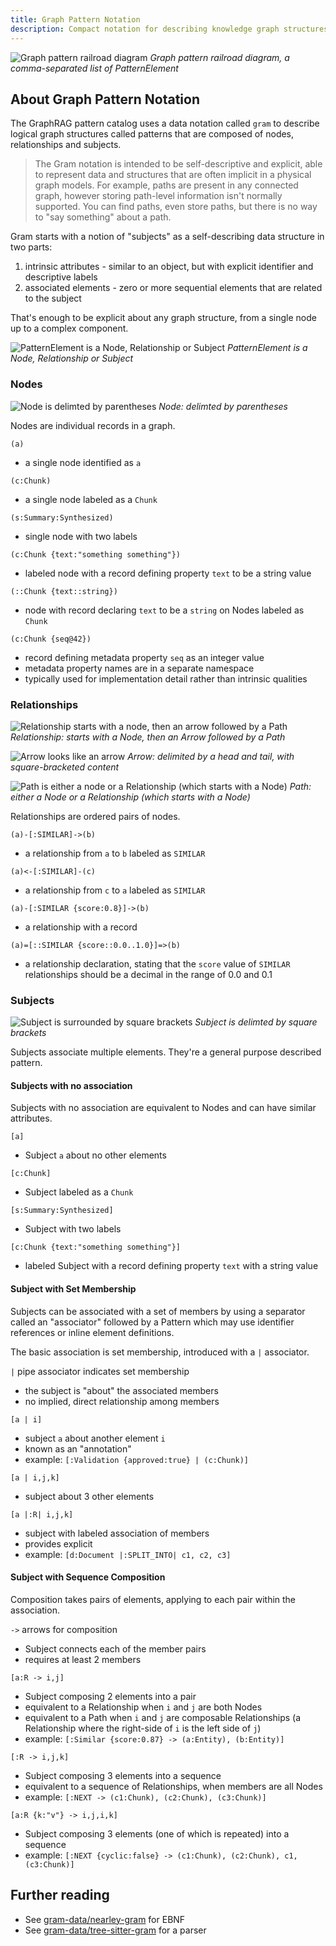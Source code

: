 ```yaml
---
title: Graph Pattern Notation
description: Compact notation for describing knowledge graph structures
---
```


![Graph pattern railroad diagram](../../../assets/images/railroad/pattern.svg)
*Graph pattern railroad diagram, a comma-separated list of PatternElement*

## About Graph Pattern Notation

The GraphRAG pattern catalog uses a data notation called `gram` to describe 
logical graph structures called patterns that are composed of nodes, relationships 
and subjects.

> The Gram notation is intended to be self-descriptive and explicit, able to 
> represent data and structures that are often implicit in a physical graph models. 
> For example, paths are present in any connected graph, however storing path-level 
> information isn't normally supported. You can find paths, even store paths, but 
> there is no way to "say something" about a path.

Gram starts with a notion of "subjects" as a self-describing data structure
in two parts:

1. intrinsic attributes - similar to an object, but with explicit identifier
  and descriptive labels 
2. associated elements - zero or more sequential elements that are related
  to the subject

That's enough to be explicit about any graph structure, from a single node
up to a complex component.

![PatternElement is a Node, Relationship or Subject](../../../assets/images/railroad/pattern-element.svg)
*PatternElement is a Node, Relationship or Subject*

### Nodes

![Node is delimted by parentheses](../../../assets/images/railroad/node.svg)
*Node: delimted by parentheses*

Nodes are individual records in a graph.

`(a)` 
  - a single node identified as `a`

`(c:Chunk)` 
  - a single node labeled as a `Chunk`

`(s:Summary:Synthesized)` 
  - single node with two labels

`(c:Chunk {text:"something something"})` 
  - labeled node with a record defining property `text` to be a string value

`(::Chunk {text::string})` 
  - node with record declaring `text` to be a `string` on Nodes labeled as `Chunk`

`(c:Chunk {seq@42})` 
  - record defining metadata property `seq` as an integer value
  - metadata property names are in a separate namespace
  - typically used for implementation detail rather than intrinsic qualities

### Relationships

![Relationship starts with a node, then an arrow followed by a Path](../../../assets/images/railroad/relationship.svg)
*Relationship: starts with a Node, then an Arrow followed by a Path*

![Arrow looks like an arrow](../../../assets/images/railroad/arrow.svg)
*Arrow: delimited by a head and tail, with square-bracketed content*

![Path is either a node or a Relationship (which starts with a Node)](../../../assets/images/railroad/path.svg)
*Path: either a Node or a Relationship (which starts with a Node)*

Relationships are ordered pairs of nodes. 

`(a)-[:SIMILAR]->(b)` 
  - a relationship from `a` to `b` labeled as `SIMILAR`

`(a)<-[:SIMILAR]-(c)` 
  - a relationship from `c` to `a` labeled as `SIMILAR`

`(a)-[:SIMILAR {score:0.8}]->(b)` 
  - a relationship with a record

`(a)=[::SIMILAR {score::0.0..1.0}]=>(b)`
  - a relationship declaration, stating that the `score` value of `SIMILAR` relationships should be a decimal in the range of 0.0 and 0.1

### Subjects

![Subject is surrounded by square brackets](../../../assets/images/railroad/subject.svg)
*Subject is delimted by square brackets*

Subjects associate multiple elements. They're a general purpose described pattern.

#### Subjects with no association

Subjects with no association are equivalent to Nodes and can have similar attributes.

`[a]` 
  - Subject `a` about no other elements

`[c:Chunk]` 
  - Subject labeled as a `Chunk`

`[s:Summary:Synthesized]` 
  - Subject with two labels

`[c:Chunk {text:"something something"}]` 
  - labeled Subject with a record defining property `text` with a string value

#### Subject with Set Membership

Subjects can be associated with a set of members by using a separator 
called an "associator" followed by a Pattern which
may use identifier references or inline element definitions.

The basic association is set membership, introduced with a `|` associator.

`|` pipe associator indicates set membership
  - the subject is "about" the associated members
  - no implied, direct relationship among members 

`[a | i]`
  - subject `a` about another element `i`
  - known as an "annotation"
  - example: ```[:Validation {approved:true} | (c:Chunk)]```

`[a | i,j,k]` 
  - subject about 3 other elements

`[a |:R| i,j,k]` 
  - subject with labeled association of members
  - provides explicit 
  - example: ```[d:Document |:SPLIT_INTO| c1, c2, c3]```


#### Subject with Sequence Composition

Composition takes pairs of elements, applying to each pair
within the association. 

`->` arrows for composition
  - Subject connects each of the member pairs
  - requires at least 2 members

`[a:R -> i,j]` 
  - Subject composing 2 elements into a pair
  - equivalent to a Relationship when `i` and `j` are both Nodes
  - equivalent to a Path when `i` and `j` are composable Relationships 
    (a Relationship where the right-side of `i` is the left side of `j`)
  - example: ```[:Similar {score:0.87} -> (a:Entity), (b:Entity)]```

`[:R -> i,j,k]` 
  - Subject composing 3 elements into a sequence
  - equivalent to a sequence of Relationships, when members are all Nodes
  - example: ```[:NEXT -> (c1:Chunk), (c2:Chunk), (c3:Chunk)]```

`[a:R {k:"v"} -> i,j,i,k]` 
  - Subject composing 3 elements (one of which is repeated) into a sequence
  - example: ```[:NEXT {cyclic:false} -> (c1:Chunk), (c2:Chunk), c1, (c3:Chunk)]```


## Further reading

- See [gram-data/nearley-gram](https://github.com/gram-data/nearley-gram/) for EBNF
- See [gram-data/tree-sitter-gram](https://github.com/gram-data/tree-sitter-gram/) for a parser
